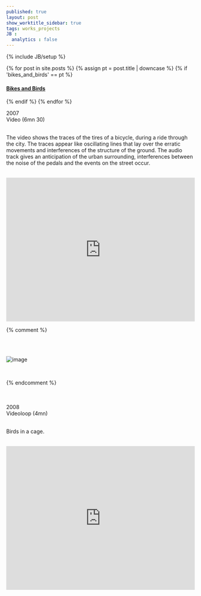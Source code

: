 ```yaml
---
published: true
layout: post
show_worktitle_sidebar: true
tags: works_projects
JB :
  analytics : false
---
```


{% include JB/setup %}


{% for post in site.posts %}
	{% assign pt = post.title | downcase %}
	{% if 'bikes_and_birds' == pt %}
<h4><a href="{{ BASE_PATH }}{{ post.url }}">Bikes and Birds</a></h4>
	{% endif %}
{% endfor %}

<p>
2007<br />
Video (6mn 30)<br /><br />

The video shows the traces of the tires of a bicycle, during a ride through the city. The traces appear like oscillating lines that lay over the erratic movements and interferences of the structure of the ground. The audio track gives an anticipation of the urban surrounding, interferences between the noise of the pedals and the events on the street occur.<br /><br />
</p>


<iframe width="100%" height="384" frameborder="0" allowfullscreen="" webkitallowfullscreen="" src="http://player.vimeo.com/video/84548536?title=0&amp;byline=0&amp;portrait=0">
</iframe>


{% comment %}
<p> <br /><br /></p>
<img src="{{ site.url }}/images/ufo.jpg" alt="image">
<p>&nbsp;</p>
{% endcomment %}


<p>
<br /><br />
2008<br />
Videoloop (4mn)<br /><br />

Birds in a cage.<br /><br />
</p>

<iframe width="100%" height="384" frameborder="0" allowfullscreen="" webkitallowfullscreen="" src="http://player.vimeo.com/video/79397224?title=0&amp;byline=0&amp;portrait=0">
</iframe>

